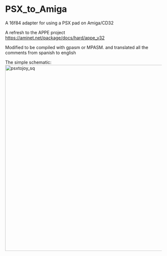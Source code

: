 # PSX_to_Amiga
A 16f84 adapter for using a PSX pad on Amiga/CD32

A refresh to the APPE project
https://aminet.net/package/docs/hard/appe_v32

Modified to be compiled with gpasm or MPASM.
and translated all the comments from spanish to english

The simple schematic:
<img width="800" height="600" alt="psxtojoy_sq" src="https://github.com/user-attachments/assets/d03cadf9-84e5-4514-960a-e38843a31a18" />
